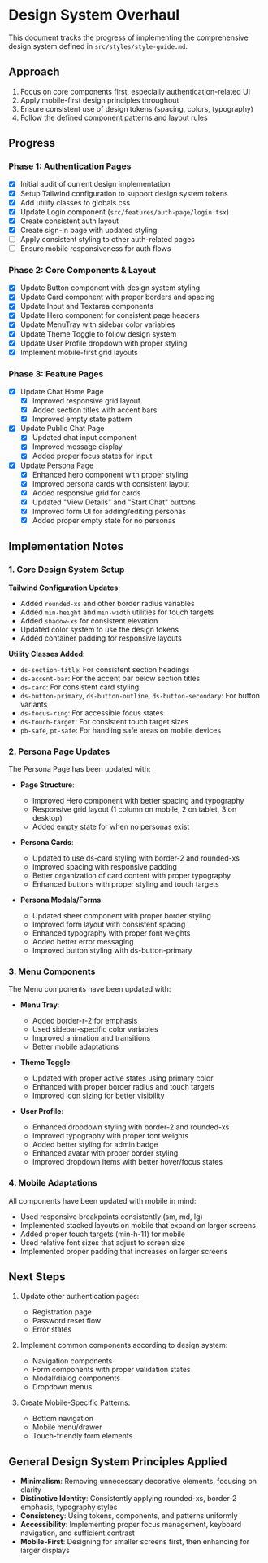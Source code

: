 # Design System Overhaul

This document tracks the progress of implementing the comprehensive design system defined in `src/styles/style-guide.md`.

## Approach

1. Focus on core components first, especially authentication-related UI
2. Apply mobile-first design principles throughout
3. Ensure consistent use of design tokens (spacing, colors, typography)
4. Follow the defined component patterns and layout rules

## Progress

### Phase 1: Authentication Pages

- [x] Initial audit of current design implementation
- [x] Setup Tailwind configuration to support design system tokens
- [x] Add utility classes to globals.css
- [x] Update Login component (`src/features/auth-page/login.tsx`)
- [x] Create consistent auth layout
- [x] Create sign-in page with updated styling
- [ ] Apply consistent styling to other auth-related pages
- [ ] Ensure mobile responsiveness for auth flows

### Phase 2: Core Components & Layout

- [x] Update Button component with design system styling
- [x] Update Card component with proper borders and spacing
- [x] Update Input and Textarea components
- [x] Update Hero component for consistent page headers
- [x] Update MenuTray with sidebar color variables
- [x] Update Theme Toggle to follow design system
- [x] Update User Profile dropdown with proper styling
- [x] Implement mobile-first grid layouts

### Phase 3: Feature Pages

- [x] Update Chat Home Page
  - [x] Improved responsive grid layout
  - [x] Added section titles with accent bars
  - [x] Improved empty state pattern

- [x] Update Public Chat Page
  - [x] Updated chat input component
  - [x] Improved message display
  - [x] Added proper focus states for input

- [x] Update Persona Page
  - [x] Enhanced hero component with proper styling
  - [x] Improved persona cards with consistent layout
  - [x] Added responsive grid for cards
  - [x] Updated "View Details" and "Start Chat" buttons
  - [x] Improved form UI for adding/editing personas
  - [x] Added proper empty state for no personas

## Implementation Notes

### 1. Core Design System Setup

**Tailwind Configuration Updates**:
- Added `rounded-xs` and other border radius variables
- Added `min-height` and `min-width` utilities for touch targets
- Added `shadow-xs` for consistent elevation
- Updated color system to use the design tokens
- Added container padding for responsive layouts

**Utility Classes Added**:
- `ds-section-title`: For consistent section headings
- `ds-accent-bar`: For the accent bar below section titles
- `ds-card`: For consistent card styling
- `ds-button-primary`, `ds-button-outline`, `ds-button-secondary`: For button variants
- `ds-focus-ring`: For accessible focus states
- `ds-touch-target`: For consistent touch target sizes
- `pb-safe`, `pt-safe`: For handling safe areas on mobile devices

### 2. Persona Page Updates

The Persona Page has been updated with:

- **Page Structure**:
  - Improved Hero component with better spacing and typography
  - Responsive grid layout (1 column on mobile, 2 on tablet, 3 on desktop)
  - Added empty state for when no personas exist

- **Persona Cards**:
  - Updated to use ds-card styling with border-2 and rounded-xs
  - Improved spacing with responsive padding
  - Better organization of card content with proper typography
  - Enhanced buttons with proper styling and touch targets

- **Persona Modals/Forms**:
  - Updated sheet component with proper border styling
  - Improved form layout with consistent spacing
  - Enhanced typography with proper font weights
  - Added better error messaging
  - Improved button styling with ds-button-primary

### 3. Menu Components

The Menu components have been updated with:

- **Menu Tray**:
  - Added border-r-2 for emphasis
  - Used sidebar-specific color variables
  - Improved animation and transitions
  - Better mobile adaptations

- **Theme Toggle**:
  - Updated with proper active states using primary color
  - Enhanced with proper border radius and touch targets
  - Improved icon sizing for better visibility

- **User Profile**:
  - Enhanced dropdown styling with border-2 and rounded-xs
  - Improved typography with proper font weights
  - Added better styling for admin badge
  - Enhanced avatar with proper border styling
  - Improved dropdown items with better hover/focus states

### 4. Mobile Adaptations

All components have been updated with mobile in mind:

- Used responsive breakpoints consistently (sm, md, lg)
- Implemented stacked layouts on mobile that expand on larger screens
- Added proper touch targets (min-h-11) for mobile 
- Used relative font sizes that adjust to screen size
- Implemented proper padding that increases on larger screens

## Next Steps

1. Update other authentication pages:
   - Registration page
   - Password reset flow
   - Error states

2. Implement common components according to design system:
   - Navigation components
   - Form components with proper validation states
   - Modal/dialog components
   - Dropdown menus

3. Create Mobile-Specific Patterns:
   - Bottom navigation
   - Mobile menu/drawer
   - Touch-friendly form elements

## General Design System Principles Applied

- **Minimalism**: Removing unnecessary decorative elements, focusing on clarity
- **Distinctive Identity**: Consistently applying rounded-xs, border-2 emphasis, typography styles
- **Consistency**: Using tokens, components, and patterns uniformly
- **Accessibility**: Implementing proper focus management, keyboard navigation, and sufficient contrast
- **Mobile-First**: Designing for smaller screens first, then enhancing for larger displays 